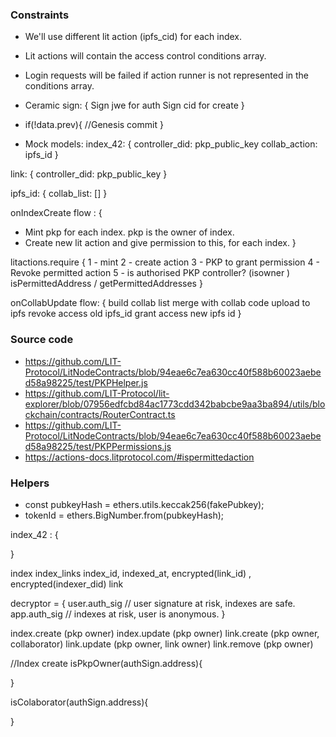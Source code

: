 ### Constraints
- We'll use different lit action (ipfs_cid) for each index.
- Lit actions will contain the access control conditions array.
- Login requests will be failed if action runner is not represented in the conditions array.
- Ceramic sign: {
  Sign jwe for auth
  Sign cid for create
}
- if(!data.prev){
  //Genesis commit
}

- Mock models:
index_42: {
    controller_did: pkp_public_key
    collab_action: ipfs_id
}

link: {
    controller_did: pkp_public_key
}

ipfs_id: {
    collab_list:  []
}

onIndexCreate flow : {
- Mint pkp for each index. pkp is the owner of index.
- Create new lit action and give permission to this, for each index.
}

litactions.require {
    1 - mint
    2 - create action
    3 - PKP to grant permission
    4 - Revoke permitted action
    5 - is authorised PKP controller? (isowner ) isPermittedAddress / getPermittedAddresses
}

onCollabUpdate flow: {
    build collab list
    merge with collab code
    upload to ipfs
    revoke access old ipfs_id
    grant access new ipfs id
}


### Source code
- https://github.com/LIT-Protocol/LitNodeContracts/blob/94eae6c7ea630cc40f588b60023aebed58a98225/test/PKPHelper.js
- https://github.com/LIT-Protocol/lit-explorer/blob/07956edfcbd84ac1773cdd342babcbe9aa3ba894/utils/blockchain/contracts/RouterContract.ts
- https://github.com/LIT-Protocol/LitNodeContracts/blob/94eae6c7ea630cc40f588b60023aebed58a98225/test/PKPPermissions.js
- https://actions-docs.litprotocol.com/#ispermittedaction

### Helpers
- const pubkeyHash = ethers.utils.keccak256(fakePubkey);
- tokenId = ethers.BigNumber.from(pubkeyHash);


index_42 : {
	
}

index
index_links index_id, indexed_at, encrypted(link_id) , encrypted(indexer_did)
link

decryptor = {
	user.auth_sig // user signature at risk, indexes are safe.
	app.auth_sig // indexes at risk, user is anonymous.
}


index.create (pkp owner) 
index.update (pkp owner)
link.create (pkp owner, collaborator)
link.update (pkp owner, link owner)
link.remove (pkp owner)


//Index create
isPkpOwner(authSign.address){

}

isColaborator(authSign.address){

}


